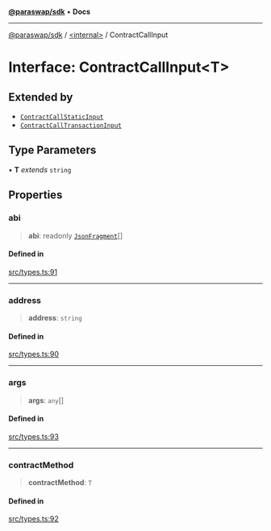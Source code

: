 [**@paraswap/sdk**](../../README.md) • **Docs**

***

[@paraswap/sdk](../../globals.md) / [\<internal\>](../README.md) / ContractCallInput

# Interface: ContractCallInput\<T\>

## Extended by

- [`ContractCallStaticInput`](ContractCallStaticInput.md)
- [`ContractCallTransactionInput`](ContractCallTransactionInput.md)

## Type Parameters

• **T** *extends* `string`

## Properties

### abi

> **abi**: readonly [`JsonFragment`](JsonFragment.md)[]

#### Defined in

[src/types.ts:91](https://github.com/paraswap/paraswap-sdk/blob/master/src/types.ts#L91)

***

### address

> **address**: `string`

#### Defined in

[src/types.ts:90](https://github.com/paraswap/paraswap-sdk/blob/master/src/types.ts#L90)

***

### args

> **args**: `any`[]

#### Defined in

[src/types.ts:93](https://github.com/paraswap/paraswap-sdk/blob/master/src/types.ts#L93)

***

### contractMethod

> **contractMethod**: `T`

#### Defined in

[src/types.ts:92](https://github.com/paraswap/paraswap-sdk/blob/master/src/types.ts#L92)
